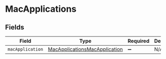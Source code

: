 # MacApplications


## Fields

| Field                                                                                 | Type                                                                                  | Required                                                                              | Description                                                                           |
| ------------------------------------------------------------------------------------- | ------------------------------------------------------------------------------------- | ------------------------------------------------------------------------------------- | ------------------------------------------------------------------------------------- |
| `macApplication`                                                                      | [MacApplicationsMacApplication](../../models/shared/macapplicationsmacapplication.md) | :heavy_minus_sign:                                                                    | N/A                                                                                   |